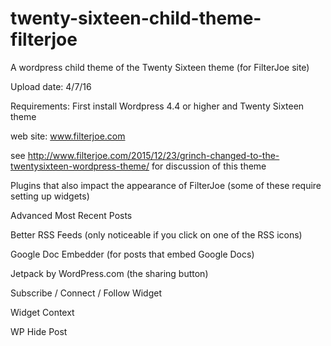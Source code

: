 # twenty-sixteen-child-theme-filterjoe
A wordpress child theme of the Twenty Sixteen theme (for FilterJoe site)

Upload date: 4/7/16

Requirements: First install Wordpress 4.4 or higher and Twenty Sixteen theme

web site: www.filterjoe.com

see http://www.filterjoe.com/2015/12/23/grinch-changed-to-the-twentysixteen-wordpress-theme/
for discussion of this theme

Plugins that also impact the appearance of FilterJoe (some of these require setting up widgets)

Advanced Most Recent Posts

Better RSS Feeds (only noticeable if you click on one of the RSS icons)

Google Doc Embedder (for posts that embed Google Docs)

Jetpack by WordPress.com (the sharing button)

Subscribe / Connect / Follow Widget

Widget Context

WP Hide Post
